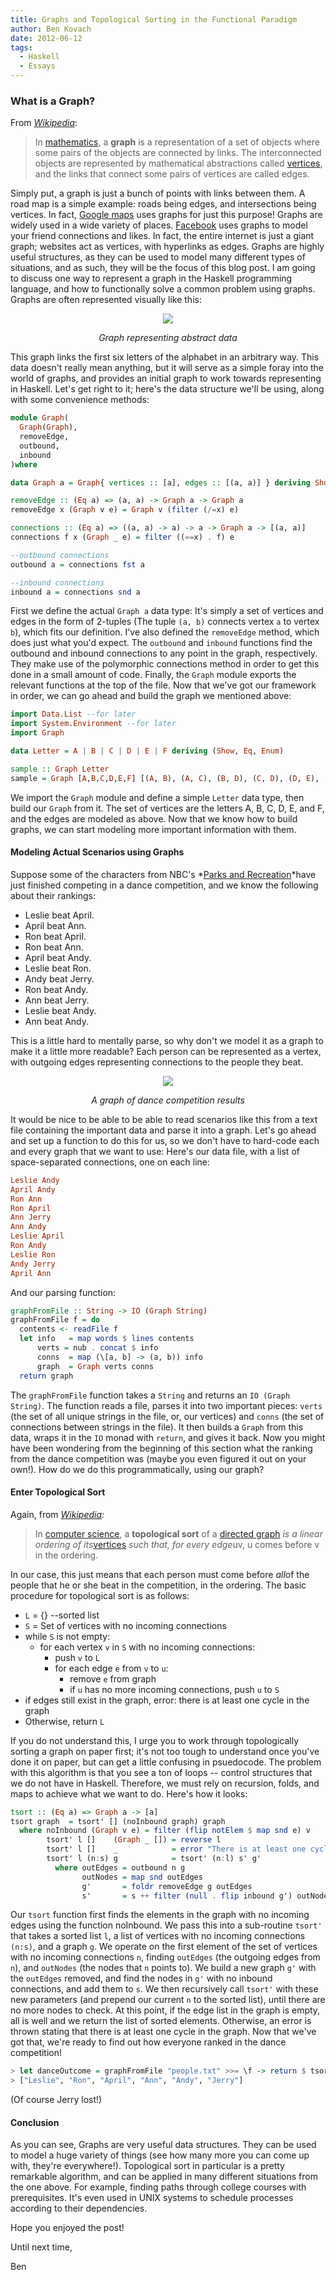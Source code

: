 ```yaml
---
title: Graphs and Topological Sorting in the Functional Paradigm
author: Ben Kovach
date: 2012-06-12
tags:
  - Haskell
  - Essays
---
```


### What is a Graph?

From *[Wikipedia](http://en.wikipedia.org/wiki/Graph_(mathematics))*:

> In
> [mathematics](http://en.wikipedia.org/wiki/Mathematics "Mathematics"),
> a **graph** is a representation of a set of objects where some pairs
> of the objects are connected by links. The interconnected objects are
> represented by mathematical abstractions called
> [vertices](http://en.wikipedia.org/wiki/Vertex_(graph_theory) "Vertex (graph theory)"),
> and the links that connect some pairs of vertices are called edges.

Simply put, a graph is just a bunch of points with links between them. A
road map is a simple example: roads being edges, and intersections being
vertices. In fact, [Google maps](http://maps.google.com/) uses graphs
for just this purpose! Graphs are widely used in a wide variety of
places. [Facebook](http://www.facebook.com/) uses graphs to model your
friend connections and likes. In fact, the entire internet is just a
giant graph; websites act as vertices, with hyperlinks as edges. Graphs
are highly useful structures, as they can be used to model many
different types of situations, and as such, they will be the focus of
this blog post. I am going to discuss one way to represent a graph in
the Haskell programming language, and how to functionally solve a common
problem using graphs. Graphs are often represented visually like this:

<center><img src="http://2.bp.blogspot.com/-WS-YS-sS1Yw/UL_BNs1BumI/AAAAAAAAAEY/ZwGmaHAtcBI/s400/ABCDEF.png"><p class="small"><em>Graph representing abstract data</em></p></img></center>

This graph links the first six letters of the alphabet in an arbitrary
way. This data doesn't really mean anything, but it will serve as a
simple foray into the world of graphs, and provides an initial graph to
work towards representing in Haskell. Let's get right to it; here's the
data structure we'll be using, along with some convenience methods:

```haskell
module Graph(
  Graph(Graph),
  removeEdge,
  outbound,
  inbound
)where

data Graph a = Graph{ vertices :: [a], edges :: [(a, a)] } deriving Show

removeEdge :: (Eq a) => (a, a) -> Graph a -> Graph a
removeEdge x (Graph v e) = Graph v (filter (/=x) e)

connections :: (Eq a) => ((a, a) -> a) -> a -> Graph a -> [(a, a)]
connections f x (Graph _ e) = filter ((==x) . f) e

--outbound connections
outbound a = connections fst a

--inbound connections
inbound a = connections snd a
```

First we define the actual `Graph a` data type: It's simply a set of vertices
and edges in the form of 2-tuples (The tuple `(a, b)` connects vertex `a` to
vertex `b`), which fits our definition. I've also defined the `removeEdge`
method, which does just what you'd expect. The `outbound` and `inbound`
functions find the outbound and inbound connections to any point in the
graph, respectively. They make use of the polymorphic connections method
in order to get this done in a small amount of code. Finally, the `Graph`
module exports the relevant functions at the top of the file. Now that
we've got our framework in order, we can go ahead and build the graph we
mentioned above:

```haskell
import Data.List --for later
import System.Environment --for later
import Graph

data Letter = A | B | C | D | E | F deriving (Show, Eq, Enum)

sample :: Graph Letter
sample = Graph [A,B,C,D,E,F] [(A, B), (A, C), (B, D), (C, D), (D, E), (D, F), (B, C), (F, E)]
```

We import the `Graph` module and define a simple `Letter` data type, then
build our `Graph` from it. The set of vertices are the letters A, B, C, D,
E, and F, and the edges are modeled as above. Now that we know how to
build graphs, we can start modeling more important information with
them.

#### Modeling Actual Scenarios using Graphs

Suppose some of the characters from NBC's *[Parks and
Recreation](http://www.nbc.com/parks-and-recreation/)*have just finished
competing in a dance competition, and we know the following about their
rankings: 

* Leslie beat April. 
* April beat Ann. 
* Ron beat April. 
* Ron beat Ann. 
* April beat Andy. 
* Leslie beat Ron. 
* Andy beat Jerry. 
* Ron beat Andy.
* Ann beat Jerry. 
* Leslie beat Andy. 
* Ann beat Andy.

This is a little hard to mentally parse, so why don't we model it as a graph
to make it a little more readable? Each person can be represented as a
vertex, with outgoing edges representing connections to the people they
beat.


<center><img src="http://4.bp.blogspot.com/-coJ1uHjEo94/UMC_E4j2EPI/AAAAAAAAAE0/fMKyRGqMfqU/s400/PandR.png"><p class="small"><em>A graph of dance competition results</em></p></center>

It would be nice to be able to be able to read scenarios like this from
a text file containing the important data and parse it into a graph.
Let's go ahead and set up a function to do this for us, so we don't have
to hard-code each and every graph that we want to use: Here's our data
file, with a list of space-separated connections, one on each line:

```haskell
Leslie Andy
April Andy
Ron Ann
Ron April
Ann Jerry
Ann Andy
Leslie April
Ron Andy
Leslie Ron
Andy Jerry
April Ann
```

And our parsing function:

```haskell
graphFromFile :: String -> IO (Graph String)
graphFromFile f = do
  contents <- readFile f
  let info   = map words $ lines contents
      verts = nub . concat $ info
      conns  = map (\[a, b] -> (a, b)) info
      graph  = Graph verts conns
  return graph
```

The `graphFromFile` function takes a `String` and returns an `IO (Graph
String)`. The function reads a file, parses it into two important pieces:
`verts` (the set of all unique strings in the file, or, our vertices) and
`conns` (the set of connections between strings in the file). It then
builds a `Graph` from this data, wraps it in the `IO` monad with `return`, and
gives it back. Now you might have been wondering from the beginning of
this section what the ranking from the dance competition was (maybe you
even figured it out on your own!). How do we do this programmatically,
using our graph?

#### Enter Topological Sort

Again, from
*[Wikipedia](http://en.wikipedia.org/wiki/Topological_sort):*

> In [computer
> science](http://en.wikipedia.org/wiki/Computer_science "Computer science"),
> a **topological sort** of a [directed
> graph](http://en.wikipedia.org/wiki/Directed_graph "Directed graph")
> *is a linear ordering of
> its*[vertices](http://en.wikipedia.org/wiki/Vertex_(graph_theory) "Vertex (graph theory)")
> *such that, for every edge*uv, u comes before v in the ordering.

In our case, this just means that each person must come before *all*of
the people that he or she beat in the competition, in the ordering. The
basic procedure for topological sort is as follows: 

* `L` = {} --sorted list
* `S` = Set of vertices with no incoming connections 
* while `S` is not empty:
    * for each vertex `v` in `S` with no incoming connections: 
        * push `v` to `L` 
        * for each edge `e` from `v` to `u`: 
            * remove `e` from graph 
            * if `u` has no more incoming connections, push `u` to `S`
* if edges still exist in the graph, error: there is at least one cycle in the graph 
* Otherwise, return `L` 

If you do not
understand this, I urge you to work through topologically sorting a
graph on paper first; it's not too tough to understand once you've done
it on paper, but can get a little confusing in psuedocode. The problem
with this algorithm is that you see a ton of loops -- control structures
that we do not have in Haskell. Therefore, we must rely on recursion,
folds, and maps to achieve what we want to do. Here's how it looks:

```haskell
tsort :: (Eq a) => Graph a -> [a]
tsort graph  = tsort' [] (noInbound graph) graph
  where noInbound (Graph v e) = filter (flip notElem $ map snd e) v
        tsort' l []    (Graph _ []) = reverse l
        tsort' l []    _            = error "There is at least one cycle in this graph."
        tsort' l (n:s) g            = tsort' (n:l) s' g'
          where outEdges = outbound n g
                outNodes = map snd outEdges
                g'       = foldr removeEdge g outEdges
                s'       = s ++ filter (null . flip inbound g') outNodes
```

Our `tsort` function first finds the elements in the graph with no
incoming edges using the function noInbound. We pass this into a
sub-routine `tsort'` that takes a sorted list `l`, a list of vertices with
no incoming connections `(n:s)`, and a graph `g`. We operate on the first
element of the set of vertices with no incoming connections `n`, finding
`outEdges` (the outgoing edges from `n`), and `outNodes` (the nodes that `n`
points to). We build a new graph `g'` with the `outEdges` removed, and find
the nodes in `g'` with no inbound connections, and add them to `s`. We then
recursively call `tsort'` with these new parameters (and prepend our
current `n` to the sorted list), until there are no more nodes to check.
At this point, if the edge list in the graph is empty, all is well and
we return the list of sorted elements. Otherwise, an error is thrown
stating that there is at least one cycle in the graph. Now that we've
got that, we're ready to find out how everyone ranked in the dance
competition!

```haskell
> let danceOutcome = graphFromFile "people.txt" >>= \f -> return $ tsort f
> ["Leslie", "Ron", "April", "Ann", "Andy", "Jerry"]
```

(Of course Jerry lost!)

#### Conclusion

As you can see, Graphs are very useful data structures. They can be used
to model a huge variety of things (see how many more you can come up
with, they're everywhere!). Topological sort in particular is a pretty
remarkable algorithm, and can be applied in many different situations
from the one above. For example, finding paths through college courses
with prerequisites. It's even used in UNIX systems to schedule processes
according to their dependencies. 

Hope you enjoyed the post! 

Until next time, 

Ben
